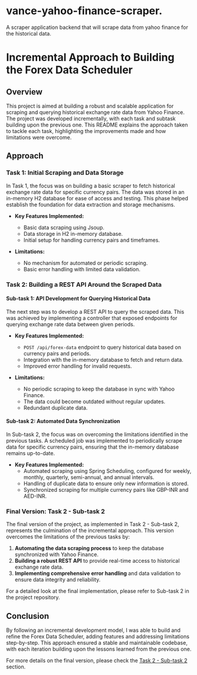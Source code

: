 # vance-yahoo-finance-scraper.
A scraper application backend that will scrape data from yahoo finance for the historical data. 

# Incremental Approach to Building the Forex Data Scheduler

## Overview

This project is aimed at building a robust and scalable application for scraping and querying historical exchange rate data from Yahoo Finance. The project was developed incrementally, with each task and subtask building upon the previous one. This README explains the approach taken to tackle each task, highlighting the improvements made and how limitations were overcome.

## Approach

### Task 1: Initial Scraping and Data Storage

In Task 1, the focus was on building a basic scraper to fetch historical exchange rate data for specific currency pairs. The data was stored in an in-memory H2 database for ease of access and testing. This phase helped establish the foundation for data extraction and storage mechanisms.

- **Key Features Implemented:**
  - Basic data scraping using Jsoup.
  - Data storage in H2 in-memory database.
  - Initial setup for handling currency pairs and timeframes.

- **Limitations:**
  - No mechanism for automated or periodic scraping.
  - Basic error handling with limited data validation.

### Task 2: Building a REST API Around the Scraped Data

#### Sub-task 1: API Development for Querying Historical Data

The next step was to develop a REST API to query the scraped data. This was achieved by implementing a controller that exposed endpoints for querying exchange rate data between given periods.

- **Key Features Implemented:**
  - `POST /api/forex-data` endpoint to query historical data based on currency pairs and periods.
  - Integration with the in-memory database to fetch and return data.
  - Improved error handling for invalid requests.

- **Limitations:**
  - No periodic scraping to keep the database in sync with Yahoo Finance.
  - The data could become outdated without regular updates.
  - Redundant duplicate data.

#### Sub-task 2: Automated Data Synchronization

In Sub-task 2, the focus was on overcoming the limitations identified in the previous tasks. A scheduled job was implemented to periodically scrape data for specific currency pairs, ensuring that the in-memory database remains up-to-date.

- **Key Features Implemented:**
  - Automated scraping using Spring Scheduling, configured for weekly, monthly, quarterly, semi-annual, and annual intervals.
  - Handling of duplicate data to ensure only new information is stored.
  - Synchronized scraping for multiple currency pairs like GBP-INR and AED-INR.

### Final Version: Task 2 - Sub-task 2

The final version of the project, as implemented in Task 2 - Sub-task 2, represents the culmination of the incremental approach. This version overcomes the limitations of the previous tasks by:

1. **Automating the data scraping process** to keep the database synchronized with Yahoo Finance.
2. **Building a robust REST API** to provide real-time access to historical exchange rate data.
3. **Implementing comprehensive error handling** and data validation to ensure data integrity and reliability.

For a detailed look at the final implementation, please refer to Sub-task 2 in the project repository.

## Conclusion

By following an incremental development model, I was able to build and refine the Forex Data Scheduler, adding features and addressing limitations step-by-step. This approach ensured a stable and maintainable codebase, with each iteration building upon the lessons learned from the previous one.

For more details on the final version, please check the [Task 2 - Sub-task 2](task2/subtask_2/final_version.md) section.
